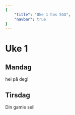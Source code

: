```yaml
---
{
    "title": "Uke 1 hos SGG",
    "navbar": true
}
---
```


# Uke 1

## Mandag
hei på deg!

## Tirsdag
Din gamle sei!